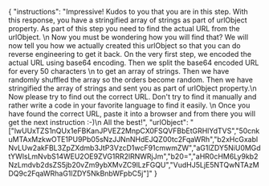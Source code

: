 {
    "instructions": "Impressive! Kudos to you that you are in this step. With this response, you have a stringified array of strings as part of urlObject property. As part of this step you need to find the actual URL from the urlObject. \n             Now you must be wondering how you will find that? We will now tell you how we actually created this urlObject so that you can do reverse engineering to get it back. On the very first step, we encoded the actual URL using base64 encoding. Then we split the base64 encoded URL for every 50 characters \n             to get an array of strings. Then we have randomly shuffled the array so the orders become random. Then we have stringified the array of strings and sent you as part of urlObject property.\n             Now please try to find out the correct URL. Don't try to find it manually and rather write a code in your favorite language to find it easily. \n             Once you have found the correct URL, paste it into a browser and from there you will get the next instruction :-)\n             All the best!",
    "urlObject": "[\"lwUUxTZS1nQUx1eFBKanJPVEZ2MnpCX0FSQVFBbEtGRHlYdTVS\",\"50cnkuMTAxMzkwOTE1PU9Pb05sNzJJNnNHdEJQZ00tc2FqaWRh\",\"b2xHcGxablNvLUw2akFBL3ZpZXdmb3JtP3VzcD1wcF91cmwmZW\",\"aG1lZDY5NiU0MGdtYWlsLmNvbS14WEU2OE9ZVG1RR2lRNWRjJm\",\"b20=\",\"aHR0cHM6Ly9kb2NzLmdvb2dsZS5jb20vZm9ybXMvZC9lLzFGQU\",\"VudHJ5LjE5NTQwNTAzMDQ9c2FqaWRhaG1lZDY5NkBnbWFpbC5j\"]"
}